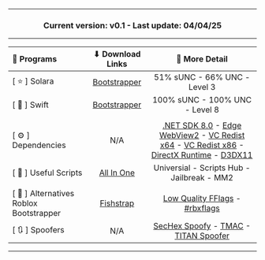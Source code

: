 <div align="center">

---

### Current version: v0.1 - Last update: 04/04/25

---

💾 Programs | ⬇ Download Links | 📝 More Detail
:--- | :---: | :---:
[ ⭐ ] Solara | [Bootstrapper](https://api.getsolara.gg/download/static/files/BootstrapperNew.exe) | 51% sUNC - 66% UNC - Level 3
[ 🐇 ] Swift | [Bootstrapper](https://getswift.gg/download) | 100% sUNC - 100% UNC - Level 8
||
[ ⚙️ ] Dependencies | N/A | [.NET SDK 8.0](https://dotnet.microsoft.com/en-us/download/dotnet/8.0) - [Edge WebView2](https://developer.microsoft.com/en-us/microsoft-edge/webview2/?ch=1&cs=530857304&form=MA13LH#download) - [VC Redist x64](https://aka.ms/vs/17/release/vc_redist.x64.exe) - [VC Redist x86](https://aka.ms/vs/17/release/vc_redist.x86.exe) - [DirectX Runtime](https://www.microsoft.com/en-us/download/details.aspx?id=8109) - [D3DX11](https://www.microsoft.com/en-us/download/details.aspx?id=35)
[ 📜 ] Useful Scripts | [All In One](https://cdn.discordapp.com/attachments/1339529365146304532/1339530832439803974/Useful_Scripts.zip?ex=67af0ecd&is=67adbd4d&hm=d7443cf95dca3315617a85c463284acc5c30437bf7cb983f1e07e27f7166611d&) | Universial - Scripts Hub - Jailbreak - MM2
||
[ 🔀 ] Alternatives Roblox Bootstrapper | [Fishstrap](https://github.com/fishstrap/fishstrap/releases/latest) | [Low Quality FFlags](https://cdn.discordapp.com/attachments/1339529365146304532/1339530833085861888/Low_Quality_FFlags.txt?ex=67af0ecd&is=67adbd4d&hm=38025537e45c8f2861d1e3542d5f8013290ba699040a3e089d6af5f2cba1eee4&) - [#rbxflags](https://github.com/ULTiMateRBLX/roblox-stuff/blob/main/README.md)
[ 🔃 ] Spoofers | N/A | [SecHex Spoofy](https://github.com/SecHex/SecHex-Spoofy) - [TMAC](https://technitium.com/tmac) - [TITAN Spoofer](https://discord.com/invite/yUWyvT9JyP)

</div>

---
